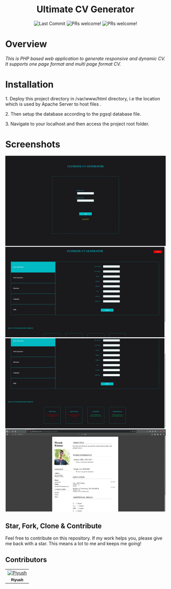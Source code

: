 <h1 align="center">
	Ultimate CV Generator
</h1>
<p align="center">
	<img alt="Last Commit" src="https://img.shields.io/github/last-commit/antixlive/ULTIMATE_CV_GENERATOR?style=flat-square">
    	<img alt="PRs welcome!" src="https://img.shields.io/badge/PRs-welcome-brightgreen.svg" />
	<img alt="PRs welcome!" src="https://img.shields.io/badge/Like it%3F-Star-brightgreen.svg" />
</p>

# Overview

<h5 style='font-weight:400'>
This is PHP based web application to generate responsive and dynamic CV. It supports one page format and multi page format CV.
</h5>

# Installation
<p>1. Deploy this project directory in /var/www/html directory, i.e the location which is used by Apache Server to host files .</p>
<p>2. Then setup the database according to the pgsql database file.</p>
<p>3. Navigate to your localhost and then access the project root folder.</p>

# Screenshots


<img
    alt="Capture 1"
    src="./readme_assets/auth.webp"
/>
<img
    alt="Capture 2"
    src="./readme_assets/home1.webp"
/>
<img
    alt="Capture 3"
    src="./readme_assets/home2.webp"
/>
<img
    alt="Capture 3"
    src="./readme_assets/pdf.webp"
/>

## Star, Fork, Clone & Contribute

Feel free to contribute on this repository. If my work helps you, please give me back with a star. This means a lot to me and keeps me going!

## Contributors


<table>
  <tr>
<td align="center"><a href="https://github.com/antiXlive"><img src="https://avatars.githubusercontent.com/u/61020935?v=4" width="100px;" alt="Piyush"/><br /><sub><b>Piyush</b></sub></a><br /></td>
  </tr>
</table>
